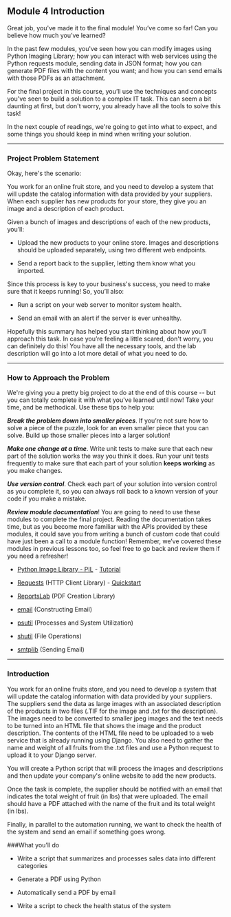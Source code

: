 ## Module 4 Introduction

Great job, you've made it to the final module! You’ve come so far! Can you believe how much you’ve learned?

In the past few modules, you've seen how you can modify images using Python Imaging Library; how you can interact
with web services using the Python requests module, sending data in JSON format; how you can generate PDF files with
the content you want; and how you can send emails with those PDFs as an attachment. 

For the final project in this course, you’ll use the techniques and concepts you've seen to build a solution to a
complex IT task. This can seem a bit daunting at first, but don't worry, you already have all the tools to solve this
task!

In the next couple of readings, we're going to get into what to expect, and some things you should keep in mind when
writing your solution.

---

### Project Problem Statement

Okay, here's the scenario:

You work for an online fruit store, and you need to develop a system that will update the catalog information with
data provided by your suppliers. When each supplier has new products for your store, they give you an image and a
description of each product.

Given a bunch of images and descriptions of each of the new products, you’ll:

* Upload the new products to your online store. Images and descriptions should be uploaded separately, using two
different web endpoints.

* Send a report back to the supplier, letting them know what you imported.

Since this process is key to your business's success, you need to make sure that it keeps running! So, you’ll also:

* Run a script on your web server to monitor system health.

* Send an email with an alert if the server is ever unhealthy.

Hopefully this summary has helped you start thinking about how you’ll approach this task. In case you’re feeling a
little scared, don't worry, you can definitely do this! You have all the necessary tools, and the lab description
will go into a lot more detail of what you need to do.

---

### How to Approach the Problem

We're giving you a pretty big project to do at the end of this course -- but you can totally complete it with what
you've learned until now! Take your time, and be methodical. Use these tips to help you:

___Break the problem down into smaller pieces___. If you’re not sure how to solve a piece of the puzzle, look for an
 even smaller piece that you can solve. Build up those smaller pieces into a larger solution!

___Make one change at a time___. Write unit tests to make sure that each new part of the solution works the way you
think it does. Run your unit tests frequently to make sure that each part of your solution **keeps working** as you
make changes.

___Use version control___. Check each part of your solution into version control as you complete it, so you can always
roll back to a known version of your code if you make a mistake.

___Review module documentation___! You are going to need to use these modules to complete the final project. Reading
the documentation takes time, but as you become more familiar with the APIs provided by these modules, it could save
you from writing a bunch of custom code that could have just been a call to a module function! Remember, we’ve covered
these modules in previous lessons too, so feel free to go back and review them if you need a refresher!

* [Python Image Library - PIL](https://pillow.readthedocs.io/) - [Tutorial](https://pillow.readthedocs.io/en/stable/handbook/tutorial.html)

* [Requests](https://requests.readthedocs.io/) (HTTP Client Library) - [Quickstart](https://requests.readthedocs.io/en/master/user/quickstart/)

* [ReportsLab](https://www.reportlab.com/docs/reportlab-userguide.pdf) (PDF Creation Library)

* [email](https://docs.python.org/3/library/email.examples.html) (Constructing Email)

* [psutil](https://psutil.readthedocs.io/) (Processes and System Utilization)

* [shutil](https://docs.python.org/3/library/shutil.html) (File Operations)

* [smtplib](https://docs.python.org/3/library/smtplib.html) (Sending Email)

---

### Introduction

You work for an online fruits store, and you need to develop a system that will update the catalog information with
data provided by your suppliers. The suppliers send the data as large images with an associated description of the
products in two files (.TIF for the image and .txt for the description). The images need to be converted to smaller
jpeg images and the text needs to be turned into an HTML file that shows the image and the product description.
The contents of the HTML file need to be uploaded to a web service that is already running using Django. You also
need to gather the name and weight of all fruits from the .txt files and use a Python request to upload it to your
Django server.

You will create a Python script that will process the images and descriptions and then update your company's online
website to add the new products.

Once the task is complete, the supplier should be notified with an email that indicates the total weight of fruit (in
lbs) that were uploaded. The email should have a PDF attached with the name of the fruit and its total weight (in lbs).

Finally, in parallel to the automation running, we want to check the health of the system and send an email if
something goes wrong.

###What you’ll do

* Write a script that summarizes and processes sales data into different categories

* Generate a PDF using Python

* Automatically send a PDF by email

* Write a script to check the health status of the system

